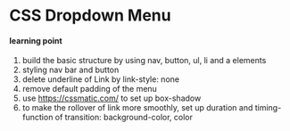 # CSS Dropdown Menu

#### learning point
1. build the basic structure by using nav, button, ul, li and a elements
2. styling nav bar and button
3. delete underline of Link by link-style: none
4. remove default padding of the menu
5. use https://cssmatic.com/ to set up box-shadow 
6. to make the rollover of link more smoothly, set up duration and timing-function of transition: background-color, color